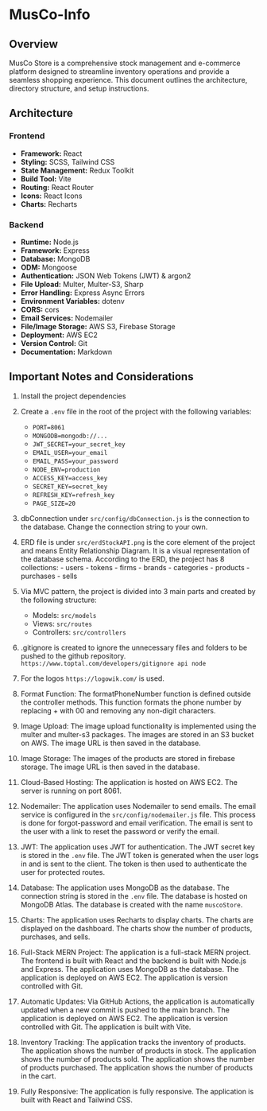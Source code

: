 # MusCo-Info

## Overview

MusCo Store is a comprehensive stock management and e-commerce platform designed to streamline inventory operations and provide a seamless shopping experience. This document outlines the architecture, directory structure, and setup instructions.

## Architecture

### Frontend

- **Framework:** React
- **Styling:** SCSS, Tailwind CSS
- **State Management:** Redux Toolkit
- **Build Tool:** Vite
- **Routing:** React Router
- **Icons:** React Icons
- **Charts:** Recharts

### Backend

- **Runtime:** Node.js
- **Framework:** Express
- **Database:** MongoDB
- **ODM:** Mongoose
- **Authentication:** JSON Web Tokens (JWT) & argon2
- **File Upload:** Multer, Multer-S3, Sharp
- **Error Handling:** Express Async Errors
- **Environment Variables:** dotenv
- **CORS:** cors
- **Email Services:** Nodemailer
- **File/Image Storage:** AWS S3, Firebase Storage
- **Deployment:** AWS EC2
- **Version Control:** Git
- **Documentation:** Markdown

## Important Notes and Considerations

1. Install the project dependencies
2. Create a `.env` file in the root of the project with the following variables:

   - `PORT=8061`
   - `MONGODB=mongodb://...`
   - `JWT_SECRET=your_secret_key`
   - `EMAIL_USER=your_email`
   - `EMAIL_PASS=your_password`
   - `NODE_ENV=production`
   - `ACCESS_KEY=access_key`
   - `SECRET_KEY=secret_key`
   - `REFRESH_KEY=refresh_key`
   - `PAGE_SIZE=20`

3. dbConnection under `src/config/dbConnection.js` is the connection to the database.
   Change the connection string to your own.

4. ERD file is under `src/erdStockAPI.png` is the core element of the project and means Entity Relationship Diagram.
   It is a visual representation of the database schema.
   According to the ERD, the project has 8 collections: - users - tokens - firms - brands - categories - products - purchases - sells

5. Via MVC pattern, the project is divided into 3 main parts and created by the following structure:

   - Models: `src/models`
   - Views: `src/routes`
   - Controllers: `src/controllers`

6. .gitignore is created to ignore the unnecessary files and folders to be pushed to the github repository.
   `https://www.toptal.com/developers/gitignore api node`

7. For the logos `https://logowik.com/` is used.

8. Format Function: The formatPhoneNumber function is defined outside the controller methods.
   This function formats the phone number by replacing + with 00 and removing any non-digit characters.

9. Image Upload: The image upload functionality is implemented using the multer and multer-s3 packages.
   The images are stored in an S3 bucket on AWS.
   The image URL is then saved in the database.

10. Image Storage: The images of the products are stored in firebase storage.
    The image URL is then saved in the database.

11. Cloud-Based Hosting: The application is hosted on AWS EC2.
    The server is running on port 8061.

12. Nodemailer: The application uses Nodemailer to send emails.
    The email service is configured in the `src/config/nodemailer.js` file.
    This process is done for forgot-password and email verification.
    The email is sent to the user with a link to reset the password or verify the email.

13. JWT: The application uses JWT for authentication.
    The JWT secret key is stored in the `.env` file.
    The JWT token is generated when the user logs in and is sent to the client.
    The token is then used to authenticate the user for protected routes.

14. Database: The application uses MongoDB as the database.
    The connection string is stored in the `.env` file.
    The database is hosted on MongoDB Atlas.
    The database is created with the name `muscoStore`.

15. Charts: The application uses Recharts to display charts.
    The charts are displayed on the dashboard.
    The charts show the number of products, purchases, and sells.

16. Full-Stack MERN Project: The application is a full-stack MERN project.
    The frontend is built with React and the backend is built with Node.js and Express.
    The application uses MongoDB as the database.
    The application is deployed on AWS EC2.
    The application is version controlled with Git.

17. Automatic Updates: Via GitHub Actions, the application is automatically updated when a new commit is pushed to the main branch.
    The application is deployed on AWS EC2.
    The application is version controlled with Git.
    The application is built with Vite.

18. Inventory Tracking: The application tracks the inventory of products.
    The application shows the number of products in stock.
    The application shows the number of products sold.
    The application shows the number of products purchased.
    The application shows the number of products in the cart.

19. Fully Responsive: The application is fully responsive.
    The application is built with React and Tailwind CSS.
